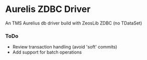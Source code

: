# Aurelis ZDBC Driver

An TMS Aurelius db driver build with ZeosLib ZDBC (no TDataSet)


### ToDo

- Review transaction handling (avoid 'soft' commits)
- Add support for batch operations
